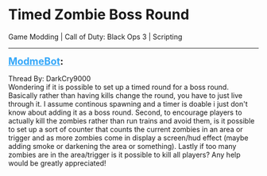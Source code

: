 # Timed Zombie Boss Round
Game Modding | Call of Duty: Black Ops 3 | Scripting

---
<strong style="font-size: 1.4em;"><span style="text-decoration: underline;text-decoration-color: #34a7f9;"><span style="color:#34a7f9;">ModmeBot</span></span>:</strong>

<p>Thread By: DarkCry9000<br />Wondering if it is possible to set up a timed round for a boss round. Basically rather than having kills change the round, you have to just live through it. I assume continous spawning and a timer is doable i just don&#39;t know about adding it as a boss round. Second, to encourage players to actually kill the zombies rather than run trains and avoid them, is it possible to set up a sort of counter that counts the current zombies in an area or trigger and as more zombies come in display a screen/hud effect (maybe adding smoke or darkening the area or something). Lastly if too many zombies are in the area/trigger is it possible to kill all players? Any help would be greatly appreciated!</p>
